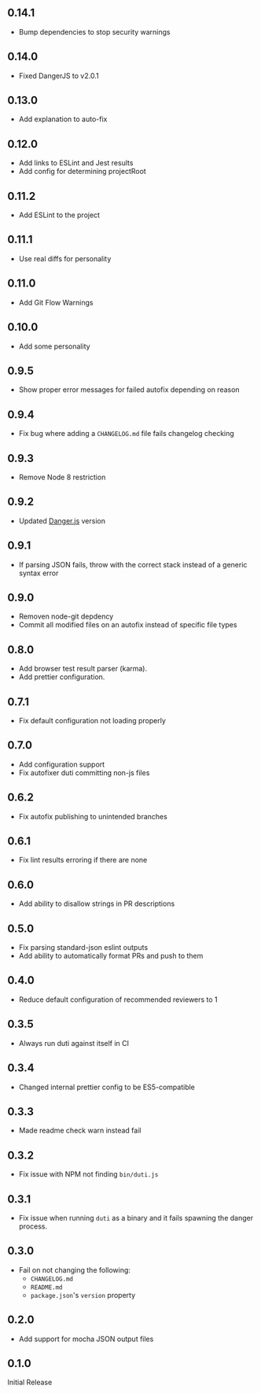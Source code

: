 ## 0.14.1
* Bump dependencies to stop security warnings

## 0.14.0

* Fixed DangerJS to v2.0.1

## 0.13.0

* Add explanation to auto-fix

## 0.12.0

* Add links to ESLint and Jest results
* Add config for determining projectRoot

## 0.11.2

* Add ESLint to the project

## 0.11.1

* Use real diffs for personality

## 0.11.0

* Add Git Flow Warnings

## 0.10.0

* Add some personality

## 0.9.5

* Show proper error messages for failed autofix depending on reason

## 0.9.4

* Fix bug where adding a `CHANGELOG.md` file fails changelog checking

## 0.9.3

* Remove Node 8 restriction

## 0.9.2

* Updated [Danger.js](http://danger.systems/js/) version

## 0.9.1

* If parsing JSON fails, throw with the correct stack instead of a generic
  syntax error

## 0.9.0

* Removen node-git depdency
* Commit all modified files on an autofix instead of specific file types

## 0.8.0

* Add browser test result parser (karma).
* Add prettier configuration.

## 0.7.1

* Fix default configuration not loading properly

## 0.7.0

* Add configuration support
* Fix autofixer duti committing non-js files

## 0.6.2

* Fix autofix publishing to unintended branches

## 0.6.1

* Fix lint results erroring if there are none

## 0.6.0

* Add ability to disallow strings in PR descriptions

## 0.5.0

* Fix parsing standard-json eslint outputs
* Add ability to automatically format PRs and push to them

## 0.4.0

* Reduce default configuration of recommended reviewers to 1

## 0.3.5

* Always run duti against itself in CI

## 0.3.4

* Changed internal prettier config to be ES5-compatible

## 0.3.3

* Made readme check warn instead fail

## 0.3.2

* Fix issue with NPM not finding `bin/duti.js`

## 0.3.1

* Fix issue when running `duti` as a binary and it fails spawning the danger
  process.

## 0.3.0

* Fail on not changing the following:
  * `CHANGELOG.md`
  * `README.md`
  * `package.json`'s `version` property

## 0.2.0

* Add support for mocha JSON output files

## 0.1.0

Initial Release
